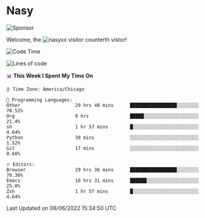 # Nasy

<!--
<p align="center">
<img height="200" src="https://github-readme-stats.vercel.app/api?username=nasyxx&count_private=true&show_icons=true&theme=dracula&include_all_commits=true"/>
<img height="200" src="https://github-readme-stats.vercel.app/api/top-langs/?username=nasyxx&theme=dracula&hide=html,jupyter+notebook&count_private=true&show_icons=true"/>
</p>

  
----------------
-->

![Sponsor](https://img.shields.io/static/v1.svg?label=Sponsor&message=%E2%9D%A4&logo=GitHub&style=flat&color=pink)
 
Welcome, the ![nasyxx visitor counter](https://count.getloli.com/get/@nasyxx?theme=rule34)th vistor!
 
<!--START_SECTION:waka-->
![Code Time](http://img.shields.io/badge/Code%20Time-2%2C470%20hrs%2057%20mins-blue)

![Lines of code](https://img.shields.io/badge/From%20Hello%20World%20I%27ve%20Written-5%20Million%20lines%20of%20code-blue)

📊 **This Week I Spent My Time On** 

```text
⌚︎ Time Zone: America/Chicago

💬 Programming Languages: 
Other                    29 hrs 40 mins      █████████████████░░░░░░░░   70.52% 
Org                      9 hrs               █████░░░░░░░░░░░░░░░░░░░░   21.4% 
sh                       1 hr 57 mins        █░░░░░░░░░░░░░░░░░░░░░░░░   4.64% 
Python                   38 mins             ░░░░░░░░░░░░░░░░░░░░░░░░░   1.52% 
Git                      17 mins             ░░░░░░░░░░░░░░░░░░░░░░░░░   0.68%

🔥 Editors: 
Browser                  29 hrs 36 mins      █████████████████░░░░░░░░   70.36% 
Emacs                    10 hrs 31 mins      ██████░░░░░░░░░░░░░░░░░░░   25.0% 
Zsh                      1 hr 57 mins        █░░░░░░░░░░░░░░░░░░░░░░░░   4.64%

```


 Last Updated on 06/06/2022 15:34:50 UTC
<!--END_SECTION:waka-->

<!-- ![visitors](https://visitor-badge.laobi.icu/badge?page_id=nasyxx.nasyxx) -->
